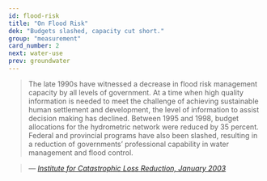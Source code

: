 ```yaml
---
id: flood-risk
title: "On Flood Risk"
dek: "Budgets slashed, capacity cut short."
group: "measurement"
card_number: 2
next: water-use
prev: groundwater
---
```


> The late 1990s have witnessed a decrease in flood risk management capacity by all levels of government. At a time when high quality information is needed to meet the challenge of achieving sustainable human settlement and development, the level of information to assist decision making has declined. Between 1995 and 1998, budget allocations for the hydrometric network were reduced by 35 percent. Federal and provincial programs have also been slashed, resulting in a reduction of governments’ professional capability in water management and flood control. 

> — <cite>[Institute for Catastrophic Loss Reduction, January 2003][1]</cite>

[1]:http://www.iclr.org/images/An_Assessment_of_Flood_Risk_Management_in_Canada.pdf 
